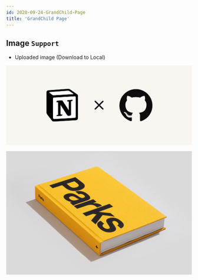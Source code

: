 ```yaml
---
id: 2020-09-24-GrandChild-Page
title: 'GrandChild Page'
---
```


## Image `Support`

- Uploaded image (Download to Local)

![2020-09-24-GrandChild-Page-image-0](images/2020-09-24-GrandChild-Page-image-0.png)

![2020-09-24-GrandChild-Page-image-1](images/2020-09-24-GrandChild-Page-image-1.png)
